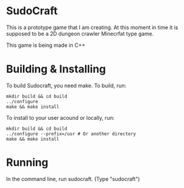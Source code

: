 # SudoCraft
This is a prototype game that I am creating.
At this moment in time it is supposed to be a 2D dungeon crawler Minecrfat type game.

This game is being made in C++

# Building & Installing
To build Sudocraft, you need make. To build, run: 
```
mkdir build && cd build
../configure
make && make install
```
To install to your user acound or locally, run:
```
mkdir build && cd build
../configure --prefix=/usr # Or another directory
make && make install
```
# Running
In the command line, run sudocraft. (Type "sudocraft")
